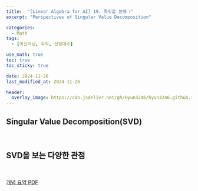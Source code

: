 ```yaml
---
title:  "[Linear Algebra for AI] 19. 특잇값 분해 Ⅰ"
excerpt: "Perspectives of Singular Value Decomposition"

categories:
  - Math
tags:
  - [머신러닝, 수학, 선형대수]

use_math: true
toc: true
toc_sticky: true

date: 2024-11-26
last_modified_at: 2024-11-26

header:
  overlay_image: https://cdn.jsdelivr.net/gh/Hyun3246/hyun3246.github.io@master/image/overlay image/Linear Algebra for AI.png
---
```

## Singular Value Decomposition(SVD)

<br/>

## SVD을 보는 다양한 관점 

<br/>

[개념 요약 PDF](https://github.com/Hyun3246/Code-Warehouse/blob/6b1aa559e4d1af9651e16d9b715d29caa9af8267/Linear%20Algebra%20for%20AI/19.%20%ED%8A%B9%EC%9D%B4%EA%B0%92%20%EB%B6%84%ED%95%B4%20%E2%85%A0.pdf)
